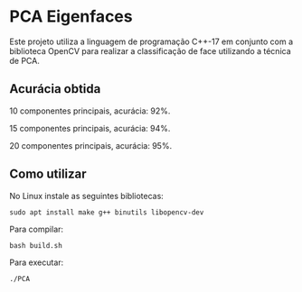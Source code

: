 # PCA Eigenfaces

Este projeto utiliza a linguagem de programação C++-17 em conjunto com a biblioteca OpenCV para realizar a classificação de face utilizando a técnica de PCA.

## Acurácia obtida

10 componentes principais, acurácia: 92%.

15 componentes principais, acurácia: 94%.

20 componentes principais, acurácia: 95%.

## Como utilizar

No Linux instale as seguintes bibliotecas:

```
sudo apt install make g++ binutils libopencv-dev 
```

Para compilar:

```
bash build.sh
```

Para executar:


```
./PCA
```
